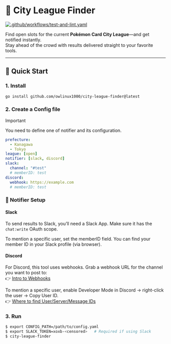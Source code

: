 # 👀 City League Finder
[![.github/workflows/test-and-lint.yaml](https://github.com/owlinux1000/city-league-finder/actions/workflows/test-and-lint.yaml/badge.svg)](https://github.com/owlinux1000/city-league-finder/actions/workflows/test-and-lint.yaml)

Find open slots for the current **Pokémon Card City League**—and get notified instantly.  
Stay ahead of the crowd with results delivered straight to your favorite tools.

---

## 🚀 Quick Start

### 1. Install

```sh
go install github.com/owlinux1000/city-league-finder@latest
```

### 2. Create a Config file

> [!IMPORTANT]
> You need to define one of notifier and its configuration.

```yaml
prefecture: 
  - Kanagawa
  - Tokyo
league: [open]
notifier: [slack, discord]
slack:
  channel: "#test"
  # memberID: test
discord:
  webhook: https://example.com
  # memberID: test
```

### 🔔 Notifier Setup
#### Slack

To send results to Slack, you’ll need a Slack App.
Make sure it has the `chat:write` OAuth scope.

To mention a specific user, set the memberID field.
You can find your member ID in your Slack profile (via browser).

#### Discord

For Discord, this tool uses webhooks.
Grab a webhook URL for the channel you want to post to:  
👉 [Intro to Webhooks](https://support.discord.com/hc/en-us/articles/228383668-Intro-to-Webhooks)

To mention a specific user, enable Developer Mode in Discord → right-click the user → Copy User ID.  
👉 [Where to find User/Server/Message IDs](https://support.discord.com/hc/en-us/articles/206346498-Where-can-I-find-my-User-Server-Message-ID)


### 3. Run

```sh
$ export CONFIG_PATH=/path/to/config.yaml
$ export SLACK_TOKEN=xoxb-<censored>   # Required if using Slack
$ city-league-finder
```
